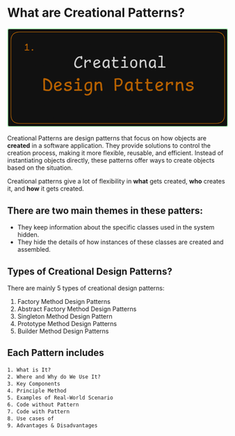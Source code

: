 # What are Creational Patterns?

<p align="center">
  <img src="./images/creational-design-pattern.png" alt="Creational Design Patterns" style="border: 2px solid #b2f2bb; border-radius: 4px;">
</p>

Creational Patterns are design patterns that focus on how objects are **created** in a software application. They provide solutions to control the creation process, making it more flexible, reusable, and efficient. Instead of instantiating objects directly, these patterns offer ways to create objects based on the situation.

Creational patterns give a lot of flexibility in **what** gets created, **who** creates it, and **how** it gets created.

## There are two main themes in these patters:

- They keep information about the specific classes used in the system hidden.
- They hide the details of how instances of these classes are created and assembled.

## Types of Creational Design Patterns?

There are mainly 5 types of creational design patterns:

1. Factory Method Design Patterns
2. Abstract Factory Method Design Patterns
3. Singleton Method Design Pattern
4. Prototype Method Design Patterns
5. Builder Method Design Patterns

## Each Pattern includes

    1. What is It?
    2. Where and Why do We Use It?
    3. Key Components
    4. Principle Method
    5. Examples of Real-World Scenario
    6. Code without Pattern
    7. Code with Pattern
    8. Use cases of
    9. Advantages & Disadvantages
